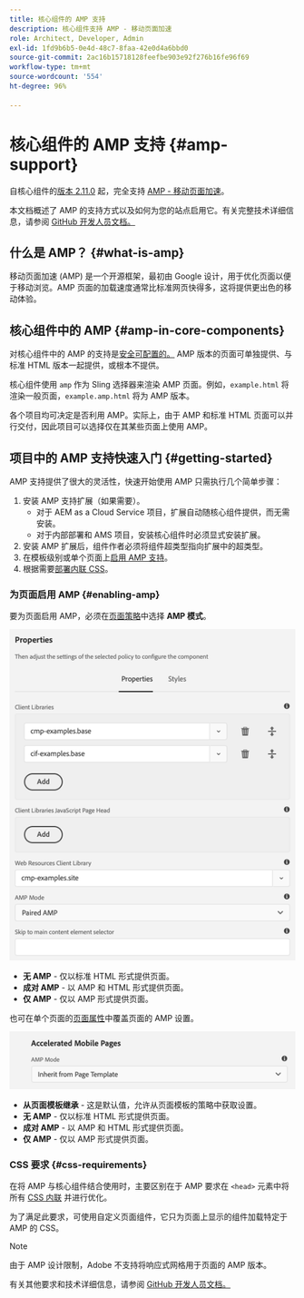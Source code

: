 ```yaml
---
title: 核心组件的 AMP 支持
description: 核心组件支持 AMP - 移动页面加速
role: Architect, Developer, Admin
exl-id: 1fd9b6b5-0e4d-48c7-8faa-42e0d4a6bbd0
source-git-commit: 2ac16b15718128feefbe903e92f276b16fe96f69
workflow-type: tm+mt
source-wordcount: '554'
ht-degree: 96%

---
```


# 核心组件的 AMP 支持 {#amp-support}

自核心组件的[版本 2.11.0](/help/versions.md) 起，完全支持 [AMP - 移动页面加速](https://developers.google.com/amp)。

本文档概述了 AMP 的支持方式以及如何为您的站点启用它。有关完整技术详细信息，请参阅 [GitHub 开发人员文档。](https://github.com/adobe/aem-core-wcm-components/tree/master/extensions/amp)

## 什么是 AMP？ {#what-is-amp}

移动页面加速 (AMP) 是一个开源框架，最初由 Google 设计，用于优化页面以便于移动浏览。AMP 页面的加载速度通常比标准网页快得多，这将提供更出色的移动体验。

## 核心组件中的 AMP {#amp-in-core-components}

对核心组件中的 AMP 的支持是[安全可配置的。](#enabling-amp) AMP 版本的页面可单独提供、与标准 HTML 版本一起提供，或根本不提供。

核心组件使用 `amp` 作为 Sling 选择器来渲染 AMP 页面。例如，`example.html` 将渲染一般页面，`example.amp.html` 将为 AMP 版本。

各个项目均可决定是否利用 AMP。实际上，由于 AMP 和标准 HTML 页面可以并行交付，因此项目可以选择仅在其某些页面上使用 AMP。

## 项目中的 AMP 支持快速入门 {#getting-started}

AMP 支持提供了很大的灵活性，快速开始使用 AMP 只需执行几个简单步骤：

1. 安装 AMP 支持扩展（如果需要）。
   * 对于 AEM as a Cloud Service 项目，扩展自动随核心组件提供，而无需安装。
   * 对于内部部署和 AMS 项目，安装核心组件时必须显式安装扩展。
1. 安装 AMP 扩展后，组件作者必须将组件超类型指向扩展中的超类型。
1. 在模板级别或单个页面上[启用 AMP 支持](#enabling-amp)。
1. 根据需要[部署内联 CSS](#css-requirements)。

### 为页面启用 AMP {#enabling-amp}

要为页面启用 AMP，必须在[页面策略](https://experienceleague.adobe.com/docs/experience-manager-cloud-service/sites/authoring/features/templates.html#editing-a-template-page-policy-template-author-developer)中选择 **AMP 模式**。

![AMP 页面策略选项](/help/assets/amp-policy.png)

* **无 AMP** - 仅以标准 HTML 形式提供页面。
* **成对 AMP** - 以 AMP 和 HTML 形式提供页面。
* **仅 AMP** - 仅以 AMP 形式提供页面。

也可在单个页面的[页面属性](https://experienceleague.adobe.com/docs/experience-manager-cloud-service/sites/authoring/fundamentals/page-properties.html)中覆盖页面的 AMP 设置。

![AMP 页面属性](/help/assets/amp-page-properties.png)

* **从页面模板继承** - 这是默认值，允许从页面模板的策略中获取设置。
* **无 AMP** - 仅以标准 HTML 形式提供页面。
* **成对 AMP** - 以 AMP 和 HTML 形式提供页面。
* **仅 AMP** - 仅以 AMP 形式提供页面。

### CSS 要求 {#css-requirements}

在将 AMP 与核心组件结合使用时，主要区别在于 AMP 要求在 `<head>` 元素中将所有 [CSS 内联](including-clientlibs.md#inlining) 并进行优化。

为了满足此要求，可使用自定义页面组件，它只为页面上显示的组件加载特定于 AMP 的 CSS。

>[!NOTE]
>
>由于 AMP 设计限制，Adobe 不支持将响应式网格用于页面的 AMP 版本。

有关其他要求和技术详细信息，请参阅 [GitHub 开发人员文档。](https://github.com/adobe/aem-core-wcm-components/tree/master/extensions/amp)
